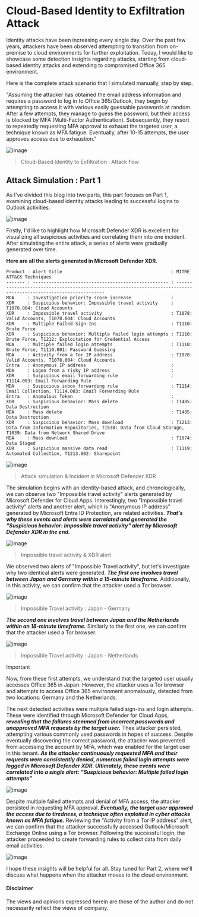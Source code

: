 # Cloud-Based Identity to Exfiltration Attack
Identity attacks have been increasing every single day. Over the past few years, attackers have been observed attempting to transition from on-premise to cloud environments for further exploitation. 
Today, I would like to showcase some detection insights regarding attacks, starting from cloud-based identity attacks and extending to compromised Office 365 environment.

Here is the complete attack scenario that I simulated manually, step by step.

"Assuming the attacker has obtained the email address information and requires a password to log in to Office 365/Outlook, they begin by attempting to access it with various easily guessable passwords at random. 
After a few attempts, they manage to guess the password, but their access is blocked by MFA (Multi-Factor Authentication). 
Subsequently, they resort to repeatedly requesting MFA approval to exhaust the targeted user, a technique known as MFA fatigue. 
Eventually, after 10-15 attempts, the user approves access due to exhaustion."

![image](https://github.com/LearningKijo/SecurityResearcher-Note/assets/120234772/52ece219-1ac1-4dcd-bc52-67cc572a0c4e)

> Cloud-Based Identity to Exfiltration : Attack flow
## Attack Simulation : Part 1 
As I've divided this blog into two parts, this part focuses on Part 1, examining cloud-based identity attacks leading to successful logins to Outlook activities.

![image](https://github.com/LearningKijo/SecurityResearcher-Note/assets/120234772/e5f31691-69d4-41e6-ae72-0b6651b82231)

Firstly, I'd like to highlight how Microsoft Defender XDR is excellent for visualizing all suspicious activities and correlating them into one incident. 
After simulating the entire attack, a series of alerts were gradually generated over time. 

**Here are all the alerts generated in Microsoft Defender XDR.**
```
Product : Alert title                                         : MITRE ATT&CK Techniques 
------- : --------------------------------------------------- : -----------------------------------------------------------------------------------------------------------------
MDA     : Investigation priority score increase               : 
XDR     : Suspicious behavior: Impossible travel activity     : T1078.004: Cloud Accounts
XDR     : Impossible travel activity                          : T1078: Valid Accounts, T1078.004: Cloud Accounts
XDR     : Multiple Failed Sign-Ins                            : T1110: Brute Force
XDR     : Suspicious behavior: Multiple failed login attempts : T1110: Brute Force, T1212: Exploitation for Credential Access
MDA     : Multiple failed login attempts                      : T1110: Brute Force, T1110.001: Password Guessing
MDA     : Activity from a Tor IP address                      : T1078: Valid Accounts, T1078.004: Cloud Accounts
Entra   : Anonymous IP address                                : 
MDA     : Logon from a risky IP address                       : 
XDR     : Suspicious email forwarding rule                    : T1114.003: Email Forwarding Rule
MDA     : Suspicious inbox forwarding rule                    : T1114: Email Collection, T1114.003: Email Forwarding Rule
Entra   : Anomalous Token                                     : 
XDR     : Suspicious behavior: Mass delete                    : T1485: Data Destruction
MDA     : Mass delete                                         : T1485: Data Destruction
XDR     : Suspicious behavior: Mass download                  : T1213: Data from Information Repositories, T1530: Data from Cloud Storage, T1039: Data from Network Shared Drive
MDA     : Mass download                                       : T1074: Data Staged
XDR     : Suspicious massive data read                        : T1119: Automated Collection, T1213.002: Sharepoint
```

![image](https://github.com/LearningKijo/SecurityResearcher-Note/assets/120234772/520c0525-a251-41ed-8378-381377a54512)
> Attack simulation & Incident in Microsoft Defender XDR

The simulation begins with an identity-based attack, and chronologically, we can observe two "Impossible travel activity" alerts generated by Microsoft Defender for Cloud Apps.
Interestingly, two "Impossible travel activity" alerts and another alert, which is "Anonymous IP address" generated by Microsoft Entra ID Protection, are related activities. 
***That's why these events and alerts were correlated and generated the "Suspicious behavior: Impossible travel activity" alert by Microsoft Defender XDR in the end.***

![image](https://github.com/LearningKijo/SecurityResearcher-Note/assets/120234772/d6c348df-31aa-4982-9305-63fcada8d97a)
>  Impossible travel activity & XDR alert

We observed two alerts of "Impossible Travel activity", but let's investigate why two identical alerts were generated. 
***The first one involves travel between Japan and Germany within a 15-minute timeframe.***
Additionally, in this activity, we can confirm that the attacker used a Tor browser.

![image](https://github.com/LearningKijo/SecurityResearcher-Note/assets/120234772/cf1b7c05-09aa-4b05-b88c-a974c61a5e3a)
> Impossible Travel activity : Japan - Germany

***The second one involves travel between Japan and the Netherlands within an 18-minute timeframe.***
Similarly to the first one, we can confirm that the attacker used a Tor browser.

![image](https://github.com/LearningKijo/SecurityResearcher-Note/assets/120234772/911635f5-c50f-4741-a196-3b6c6ba9eb1d)
> Impossible Travel activity : Japan - Netherlands

> [!Important]
> Now, from these first attempts, we understand that the targeted user usually accesses Office 365 in Japan.
> However, the attacker uses a Tor browser and attempts to access Office 365 environment anomalously, detected from two locations: Germany and the Netherlands.

The next detected activities were multiple failed sign-ins and login attempts. 
These were identified through Microsoft Defender for Cloud Apps, ***revealing that the failures stemmed from incorrect passwords and unapproved MFA requests by the target user.***
Thee attacker persisted, attempting various commonly used passwords in hopes of success. 
Despite eventually discovering the correct password, the attacker was prevented from accessing the account by MFA, which was enabled for the target user in this tenant.
***As the attacker continuously requested MFA and their requests were consistently denied, numerous failed login attempts were logged in Microsoft Defender XDR. 
Ultimately, these events were correlated into a single alert: "Suspicious behavior: Multiple failed login attempts"***

![image](https://github.com/LearningKijo/SecurityResearcher-Note/assets/120234772/7655ae26-76f6-479c-ab53-25060c281c2a)

Despite multiple failed attempts and denial of MFA access, the attacker persisted in requesting MFA approval. 
***Eventually, the target user approved the access due to tiredness, a technique often exploited in cyber attacks known as MFA fatigue.***
Reviewing the "Activity from a Tor IP address" alert, we can confirm that the attacker successfully accessed Outlook/Microsoft Exchange Online using a Tor browser. 
Following the successful login, the attacker proceeded to create forwarding rules to collect data from daily email activities.

![image](https://github.com/LearningKijo/SecurityResearcher-Note/assets/120234772/71f51689-9fdd-4a17-9133-2eae8bd1787f)

I hope these insights will be helpful for all. Stay tuned for Part 2, where we'll discuss what happens when the attacker moves to the cloud environment.

#### Disclaimer
The views and opinions expressed herein are those of the author and do not necessarily reflect the views of company.
